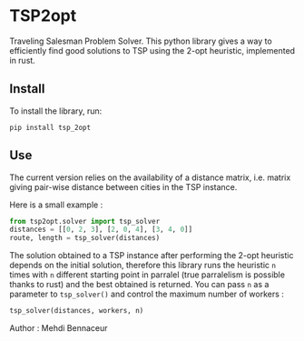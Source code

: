 # TSP2opt
Traveling Salesman Problem Solver. This python library gives a way to efficiently find good solutions to TSP using the 2-opt heuristic, implemented in rust. 

## Install

To install the library, run: 

`pip install tsp_2opt`

## Use 

The current version relies on the availability of a distance matrix, i.e. matrix giving pair-wise distance between cities in the TSP instance.

Here is a small example : 

```python
from tsp2opt.solver import tsp_solver
distances = [[0, 2, 3], [2, 0, 4], [3, 4, 0]]
route, length = tsp_solver(distances)
```

The solution obtained to a TSP instance after performing the 2-opt heuristic depends on the initial solution, therefore this library runs the heuristic `n` times with `n` different starting point in parralel (true parralelism is possible thanks to rust) and the best obtained is returned. You can pass `n` as a parameter to `tsp_solver()` and control the maximum number of workers :

```python
tsp_solver(distances, workers, n) 
```


Author : Mehdi Bennaceur
